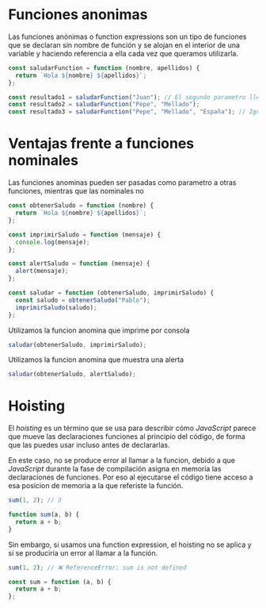 # Funciones anonimas

Las funciones anónimas o function expressions son un tipo de funciones que se declaran sin nombre de función y se alojan en el interior de una variable y haciendo referencia a ella cada vez que queramos utilizarla.

```js
const saludarFunction = function (nombre, apellidos) {
  return `Hola ${nombre} ${apellidos}`;
};

const resultado1 = saludarFunction("Juan"); // El segundo parametro llegara como undefined
const resultado2 = saludarFunction("Pepe", "Mellado");
const resultado3 = saludarFunction("Pepe", "Mellado", "España"); // Ignora el ultimo parametros3
```

# Ventajas frente a funciones nominales

Las funciones anominas pueden ser pasadas como parametro a otras funciones, mientras que las nominales no

```js
const obtenerSaludo = function (nombre) {
  return `Hola ${nombre} ${apellidos}`;
};

const imprimirSaludo = function (mensaje) {
  console.log(mensaje);
};

const alertSaludo = function (mensaje) {
  alert(mensaje);
};

const saludar = function (obtenerSaludo, imprimirSaludo) {
  const saludo = obtenerSaludo("Pablo");
  imprimirSaludo(saludo);
};
```

Utilizamos la funcion anomina que imprime por consola

```js
saludar(obtenerSaludo, imprimirSaludo);
```

Utilizamos la funcion anomina que muestra una alerta

```js
saludar(obtenerSaludo, alertSaludo);
```

# Hoisting

El _hoisting_ es un término que se usa para describir cómo _JavaScript_ parece que mueve las declaraciones funciones al principio del código, de forma que las puedes usar incluso antes de declararlas.

En este caso, no se produce error al llamar a la funcion, debido a que _JavaScript_ durante la fase de compilación asigna en memoria las declaraciones de funciones. Por eso al ejecutarse el código tiene acceso a esa posicion de memoria a la que referiste la función.

```js
sum(1, 2); // 3

function sum(a, b) {
  return a + b;
}
```

Sin embargo, si usamos una function expression, el hoisting no se aplica y si se produciría un error al llamar a la función.

```js
sum(1, 2); // ❌ ReferenceError: sum is not defined

const sum = function (a, b) {
  return a + b;
};
```
